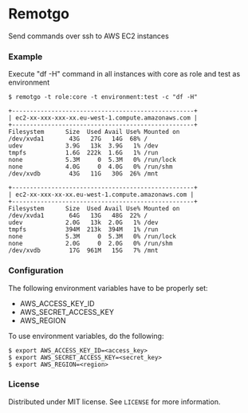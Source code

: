 # Remotgo

Send commands over ssh to AWS EC2 instances

### Example
Execute "df -H" command in all instances with core as role and test as environment
```
$ remotgo -t role:core -t environment:test -c "df -H"

+---------------------------------------------------+
| ec2-xx-xxx-xxx-xx.eu-west-1.compute.amazonaws.com |
+---------------------------------------------------+
Filesystem      Size  Used Avail Use% Mounted on
/dev/xvda1       43G   27G   14G  68% /
udev            3.9G   13k  3.9G   1% /dev
tmpfs           1.6G  222k  1.6G   1% /run
none            5.3M     0  5.3M   0% /run/lock
none            4.0G     0  4.0G   0% /run/shm
/dev/xvdb        43G   11G   30G  26% /mnt

+---------------------------------------------------+
| ec2-xx-xxx-xx-xx.eu-west-1.compute.amazonaws.com |
+---------------------------------------------------+
Filesystem      Size  Used Avail Use% Mounted on
/dev/xvda1       64G   13G   48G  22% /
udev            2.0G   13k  2.0G   1% /dev
tmpfs           394M  213k  394M   1% /run
none            5.3M     0  5.3M   0% /run/lock
none            2.0G     0  2.0G   0% /run/shm
/dev/xvdb        17G  961M   15G   7% /mnt
```

### Configuration

The following environment variables have to be properly set:
 - AWS_ACCESS_KEY_ID
 - AWS_SECRET_ACCESS_KEY
 - AWS_REGION
 
To use environment variables, do the following:

    $ export AWS_ACCESS_KEY_ID=<access_key>
    $ export AWS_SECRET_ACCESS_KEY=<secret_key>
    $ export AWS_REGION=<region>





### License
Distributed under MIT license. See `LICENSE` for more information.

